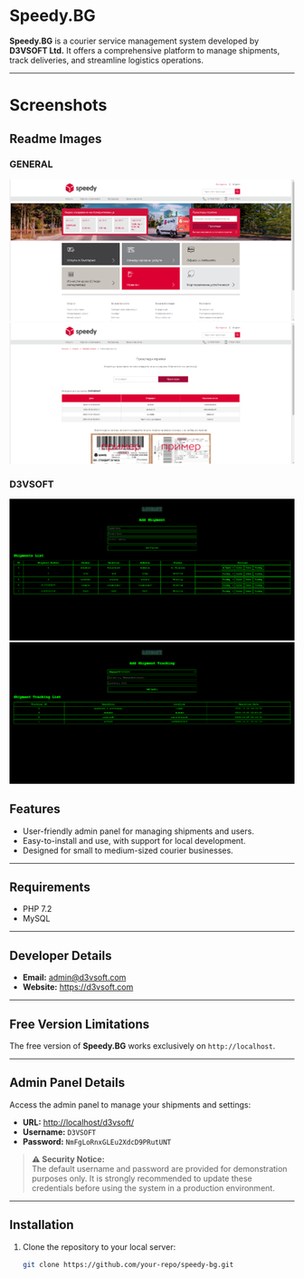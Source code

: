 # Speedy.BG

**Speedy.BG** is a courier service management system developed by **D3VSOFT Ltd.** It offers a comprehensive platform to manage shipments, track deliveries, and streamline logistics operations.

---

# Screenshots

## Readme Images

### GENERAL
![Speedy.BG - Index](public/assets/images/readme/index.png)
![Speedy.BG - Track Shipment](public/assets/images/readme/track-shipment.png)

### D3VSOFT
![D3VSOFT - Index](public/assets/images/readme/d3vsoft/index.png)
![D3VSOFT - Tracking](public/assets/images/readme/d3vsoft/tracking.png)

## Features
- User-friendly admin panel for managing shipments and users.
- Easy-to-install and use, with support for local development.
- Designed for small to medium-sized courier businesses.

---

## Requirements
- PHP 7.2
- MySQL

---

## Developer Details
- **Email:** admin@d3vsoft.com
- **Website:** https://d3vsoft.com

---

## Free Version Limitations
The free version of **Speedy.BG** works exclusively on `http://localhost`.

---

## Admin Panel Details
Access the admin panel to manage your shipments and settings:

- **URL:** [http://localhost/d3vsoft/](http://localhost/d3vsoft/)
- **Username:** `D3VSOFT`
- **Password:** `NmFgLoRnxGLEu2XdcD9PRutUNT`

> **⚠️ Security Notice:**  
> The default username and password are provided for demonstration purposes only. It is strongly recommended to update these credentials before using the system in a production environment.

---

## Installation
1. Clone the repository to your local server:
   ```bash
   git clone https://github.com/your-repo/speedy-bg.git

